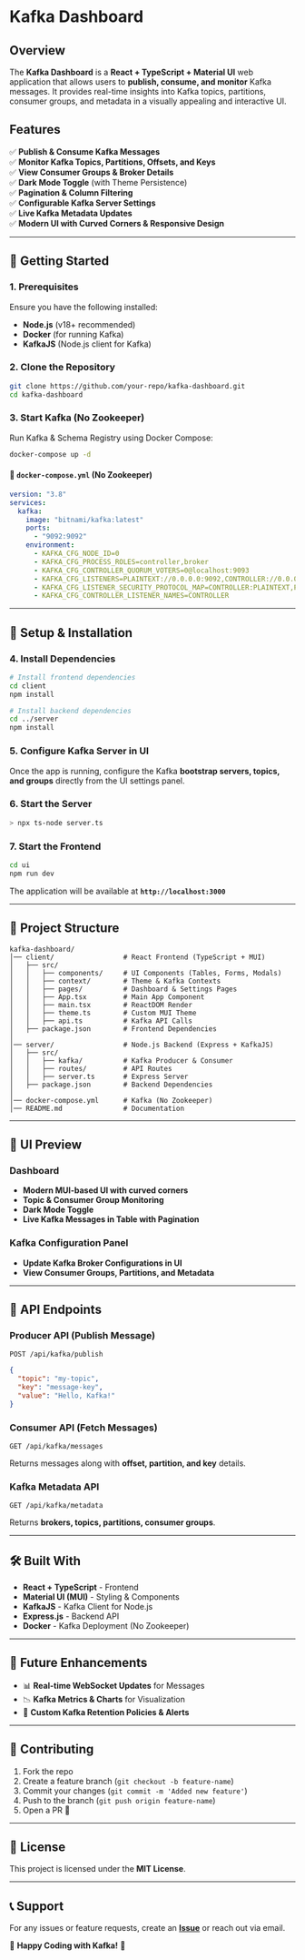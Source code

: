 # Kafka Dashboard

## Overview

The **Kafka Dashboard** is a **React + TypeScript + Material UI** web application that allows users to **publish, consume, and monitor** Kafka messages. It provides real-time insights into Kafka topics, partitions, consumer groups, and metadata in a visually appealing and interactive UI.

## Features

✅ **Publish & Consume Kafka Messages**  
✅ **Monitor Kafka Topics, Partitions, Offsets, and Keys**  
✅ **View Consumer Groups & Broker Details**  
✅ **Dark Mode Toggle** (with Theme Persistence)  
✅ **Pagination & Column Filtering**  
✅ **Configurable Kafka Server Settings**  
✅ **Live Kafka Metadata Updates**  
✅ **Modern UI with Curved Corners & Responsive Design**

---

## 🚀 Getting Started

### **1. Prerequisites**

Ensure you have the following installed:

- **Node.js** (v18+ recommended)
- **Docker** (for running Kafka)
- **KafkaJS** (Node.js client for Kafka)

### **2. Clone the Repository**

```sh
git clone https://github.com/your-repo/kafka-dashboard.git
cd kafka-dashboard
```

### **3. Start Kafka (No Zookeeper)**

Run Kafka & Schema Registry using Docker Compose:

```sh
docker-compose up -d
```

#### **📝 `docker-compose.yml` (No Zookeeper)**

```yaml
version: "3.8"
services:
  kafka:
    image: "bitnami/kafka:latest"
    ports:
      - "9092:9092"
    environment:
      - KAFKA_CFG_NODE_ID=0
      - KAFKA_CFG_PROCESS_ROLES=controller,broker
      - KAFKA_CFG_CONTROLLER_QUORUM_VOTERS=0@localhost:9093
      - KAFKA_CFG_LISTENERS=PLAINTEXT://0.0.0.0:9092,CONTROLLER://0.0.0.0:9093
      - KAFKA_CFG_LISTENER_SECURITY_PROTOCOL_MAP=CONTROLLER:PLAINTEXT,PLAINTEXT:PLAINTEXT
      - KAFKA_CFG_CONTROLLER_LISTENER_NAMES=CONTROLLER
```

---

## 🔧 Setup & Installation

### **4. Install Dependencies**

```sh
# Install frontend dependencies
cd client
npm install

# Install backend dependencies
cd ../server
npm install
```

### **5. Configure Kafka Server in UI**

Once the app is running, configure the Kafka **bootstrap servers, topics, and groups** directly from the UI settings panel.

### **6. Start the Server**

```sh
> npx ts-node server.ts
```

### **7. Start the Frontend**

```sh
cd ui
npm run dev
```

The application will be available at **`http://localhost:3000`**

---

## 📌 Project Structure

```
kafka-dashboard/
│── client/                 # React Frontend (TypeScript + MUI)
│   ├── src/
│   │   ├── components/     # UI Components (Tables, Forms, Modals)
│   │   ├── context/        # Theme & Kafka Contexts
│   │   ├── pages/          # Dashboard & Settings Pages
│   │   ├── App.tsx         # Main App Component
│   │   ├── main.tsx        # ReactDOM Render
│   │   ├── theme.ts        # Custom MUI Theme
│   │   ├── api.ts          # Kafka API Calls
│   ├── package.json        # Frontend Dependencies
│
│── server/                 # Node.js Backend (Express + KafkaJS)
│   ├── src/
│   │   ├── kafka/          # Kafka Producer & Consumer
│   │   ├── routes/         # API Routes
│   │   ├── server.ts       # Express Server
│   ├── package.json        # Backend Dependencies
│
│── docker-compose.yml      # Kafka (No Zookeeper)
│── README.md               # Documentation
```

---

## 🌟 UI Preview

### **Dashboard**

- **Modern MUI-based UI with curved corners**
- **Topic & Consumer Group Monitoring**
- **Dark Mode Toggle**
- **Live Kafka Messages in Table with Pagination**

### **Kafka Configuration Panel**

- **Update Kafka Broker Configurations in UI**
- **View Consumer Groups, Partitions, and Metadata**

---

## 🎯 API Endpoints

### **Producer API (Publish Message)**

```http
POST /api/kafka/publish
```

```json
{
  "topic": "my-topic",
  "key": "message-key",
  "value": "Hello, Kafka!"
}
```

### **Consumer API (Fetch Messages)**

```http
GET /api/kafka/messages
```

Returns messages along with **offset, partition, and key** details.

### **Kafka Metadata API**

```http
GET /api/kafka/metadata
```

Returns **brokers, topics, partitions, consumer groups**.

---

## 🛠️ Built With

- **React + TypeScript** - Frontend
- **Material UI (MUI)** - Styling & Components
- **KafkaJS** - Kafka Client for Node.js
- **Express.js** - Backend API
- **Docker** - Kafka Deployment (No Zookeeper)

---

## 📌 Future Enhancements

- 📊 **Real-time WebSocket Updates** for Messages
- 📉 **Kafka Metrics & Charts** for Visualization
- 🔄 **Custom Kafka Retention Policies & Alerts**

---

## 🤝 Contributing

1. Fork the repo
2. Create a feature branch (`git checkout -b feature-name`)
3. Commit your changes (`git commit -m 'Added new feature'`)
4. Push to the branch (`git push origin feature-name`)
5. Open a PR 🚀

---

## 📜 License

This project is licensed under the **MIT License**.

---

## 📞 Support

For any issues or feature requests, create an **[Issue](https://github.com/your-repo/kafka-dashboard/issues)** or reach out via email.

🚀 **Happy Coding with Kafka!** 🎉

